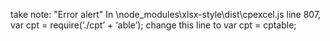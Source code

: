 take note: "Error alert"
In \node_modules\xlsx-style\dist\cpexcel.js line 807, var cpt = require(’./cpt’ + ‘able’); change this line to var cpt = cptable;
